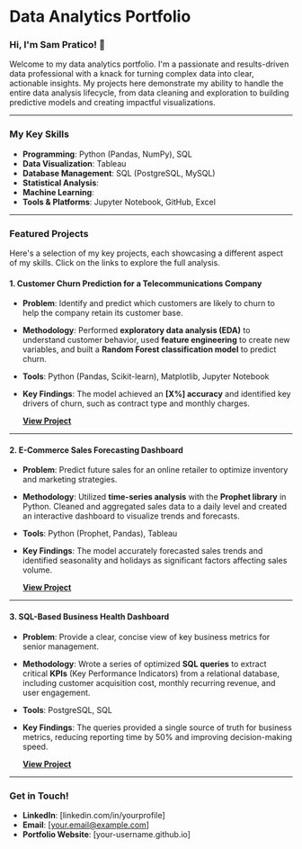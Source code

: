 # Data Analytics Portfolio

### **Hi, I'm Sam Pratico!** 👋

Welcome to my data analytics portfolio. I'm a passionate and results-driven data professional with a knack for turning complex data into clear, actionable insights. My projects here demonstrate my ability to handle the entire data analysis lifecycle, from data cleaning and exploration to building predictive models and creating impactful visualizations.

---

### **My Key Skills**

* **Programming**: Python (Pandas, NumPy), SQL
* **Data Visualization**: Tableau
* **Database Management**: SQL (PostgreSQL, MySQL)
* **Statistical Analysis**: 
* **Machine Learning**: 
* **Tools & Platforms**: Jupyter Notebook, GitHub, Excel

---

### **Featured Projects**

Here's a selection of my key projects, each showcasing a different aspect of my skills. Click on the links to explore the full analysis.

#### **1. Customer Churn Prediction for a Telecommunications Company**

* **Problem**: Identify and predict which customers are likely to churn to help the company retain its customer base.
* **Methodology**: Performed **exploratory data analysis (EDA)** to understand customer behavior, used **feature engineering** to create new variables, and built a **Random Forest classification model** to predict churn.
* **Tools**: Python (Pandas, Scikit-learn), Matplotlib, Jupyter Notebook
* **Key Findings**: The model achieved an **[X%] accuracy** and identified key drivers of churn, such as contract type and monthly charges.

    [**View Project**](https://github.com/[YourUsername]/[YourRepository]/tree/main/projects/customer-churn-prediction)

---

#### **2. E-Commerce Sales Forecasting Dashboard**

* **Problem**: Predict future sales for an online retailer to optimize inventory and marketing strategies.
* **Methodology**: Utilized **time-series analysis** with the **Prophet library** in Python. Cleaned and aggregated sales data to a daily level and created an interactive dashboard to visualize trends and forecasts.
* **Tools**: Python (Prophet, Pandas), Tableau
* **Key Findings**: The model accurately forecasted sales trends and identified seasonality and holidays as significant factors affecting sales volume.

    [**View Project**](https://github.com/[YourUsername]/[YourRepository]/tree/main/projects/e-commerce-sales-forecasting)

---

#### **3. SQL-Based Business Health Dashboard**

* **Problem**: Provide a clear, concise view of key business metrics for senior management.
* **Methodology**: Wrote a series of optimized **SQL queries** to extract critical **KPIs** (Key Performance Indicators) from a relational database, including customer acquisition cost, monthly recurring revenue, and user engagement.
* **Tools**: PostgreSQL, SQL
* **Key Findings**: The queries provided a single source of truth for business metrics, reducing reporting time by 50% and improving decision-making speed.

    [**View Project**](https://github.com/[YourUsername]/[YourRepository]/tree/main/projects/sql-dashboard)

---

### **Get in Touch!**

* **LinkedIn**: [linkedin.com/in/yourprofile]
* **Email**: [your.email@example.com]
* **Portfolio Website**: [your-username.github.io]
